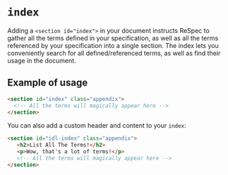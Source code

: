 # `index`

Adding a `<section id="index">` in your document instructs ReSpec to gather all the terms defined in your specification, as well as all the terms referenced by your specification into a single section. The index lets you conveniently search for all defined/referenced terms, as well as find their usage in the document. 

## Example of usage

```HTML
<section id="index" class="appendix">
  <!-- All the terms will magically appear here --> 
</section>
```

You can also add a custom header and content to your `index`:

```HTML
<section id="idl-index" class="appendix">
   <h2>List All The Terms!</h2>
   <p>Wow, that's a lot of terms!</p>
   <!-- All the terms will magically appear here --> 
</section>
```
